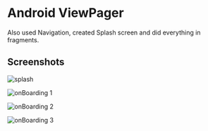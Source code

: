 # Android ViewPager
Also used Navigation, created Splash screen and did everything in fragments.

## Screenshots

![splash](screenshots/splash.jpeg)

![onBoarding 1](screenshots/onBoarding1.jpeg)

![onBoarding 2](screenshots/onBoarding2.jpeg)

![onBoarding 3](screenshots/onBoarding3.jpeg)